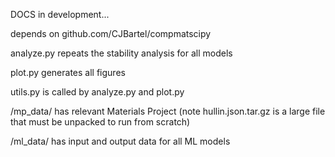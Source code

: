 DOCS in development...

depends on github.com/CJBartel/compmatscipy

analyze.py repeats the stability analysis for all models

plot.py generates all figures

utils.py is called by analyze.py and plot.py


/mp_data/ has relevant Materials Project (note hullin.json.tar.gz is a large file that must be unpacked to run from scratch)

/ml_data/ has input and output data for all ML models

